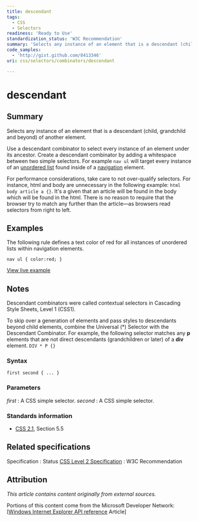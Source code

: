 ```yaml
---
title: descendant
tags:
  - CSS
  - Selectors
readiness: 'Ready to Use'
standardization_status: 'W3C Recommendation'
summary: 'Selects any instance of an element that is a descendant (child, grandchild and beyond) of another element.'
code_samples:
  - 'http://gist.github.com/8413346'
uri: css/selectors/combinators/descendant

---
```

# descendant

## Summary

Selects any instance of an element that is a descendant (child, grandchild and beyond) of another element.

 Use a descendant combinator to select every instance of an element under its ancestor. Create a descendant combinator by adding a whitespace between two simple selectors. For example `nav ul` will target every instance of an [unordered list](/html/elements/ul) found inside of a [navigation](/html/elements/nav) element.

For performance considerations, take care to not over-qualify selectors. For instance, html and body are unnecessary in the following example: `html body article a {}`. It's a given that an article will be found in the body which will be found in the html. There is no reason to require that the browser try to match any further than the article—as browsers read selectors from right to left.

## Examples

The following rule defines a text color of red for all instances of unordered lists within navigation elements.

``` {.css}
nav ul { color:red; }
```

[View live example](http://code.webplatform.org/gist/8413346)

## Notes

Descendant combinators were called contextual selectors in Cascading Style Sheets, Level 1 (CSS1).

To skip over a generation of elements and pass styles to descendants beyond child elements, combine the Universal (\*) Selector with the Descendant Combinator. For example, the following selector matches any **p** elements that are not direct descendants (grandchildren or later) of a **div** element. `DIV * P {}`

### Syntax

`first second { ... }`

### Parameters

*first*
:   A CSS simple selector.
*second*
:   A CSS simple selector.

### Standards information

-   [CSS 2.1](http://go.microsoft.com/fwlink/p/?linkid=203757), Section 5.5

## Related specifications

Specification
:   Status
[CSS Level 2 Specification](http://www.w3.org/TR/CSS2/)
:   W3C Recommendation

## Attribution

*This article contains content originally from external sources.*

Portions of this content come from the Microsoft Developer Network: [[Windows Internet Explorer API reference](http://msdn.microsoft.com/en-us/library/ie/hh828809%28v=vs.85%29.aspx) Article]

